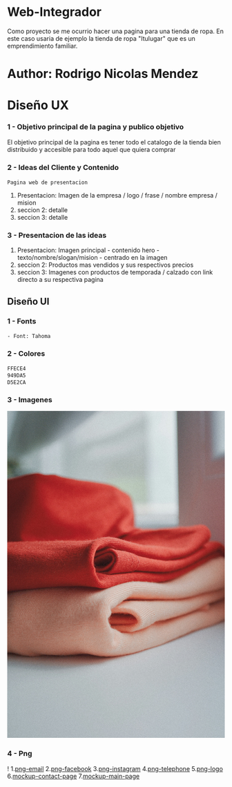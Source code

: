 # Web-Integrador
Como proyecto se me ocurrio hacer una pagina para una tienda de ropa. En este caso usaria de ejemplo la tienda de ropa "Itulugar" que es un emprendimiento familiar.


# Author: Rodrigo Nicolas Mendez

# Diseño UX

### 1 - Objetivo principal de la pagina y publico objetivo
El objetivo principal de la pagina es tener todo el catalogo de la tienda bien distribuido y accesible para todo aquel que quiera comprar

### 2 - Ideas del Cliente y Contenido
    Pagina web de presentacion

1. Presentacion: Imagen de la empresa / logo / frase / nombre empresa / mision
2. seccion 2: detalle
3. seccion 3: detalle

### 3 - Presentacion de las ideas

1. Presentacion: Imagen principal - contenido hero - texto/nombre/slogan/mision - centrado en la imagen
2. seccion 2: Productos mas vendidos y sus respectivos precios  
3. seccion 3: Imagenes con productos de temporada / calzado con link directo a su respectiva pagina 

## Diseño UI

### 1 - Fonts
    - Font: Tahoma
### 2 - Colores
    FFECE4
    949DA5
    D5E2CA
### 3 - Imagenes
![alt text](img/abrigos.jpg)

### 4 - Png
!
    1.[png-email](png/email.png)
    2.[png-facebook](png/facebook.png)
    3.[png-instagram](png/instagram.png)
    4.[png-telephone](png/telephone-handle-silhouette.png)
    5.[png-logo](png/logo2.png)
    6.[mockup-contact-page](png/Mockup%20cloth%20shop-Contact.drawio.png)
    7.[mockup-main-page](png/Mockup%20cloth%20shop-Main.drawio.png)